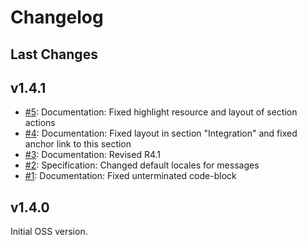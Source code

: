 # Changelog

## Last Changes


## v1.4.1

- [#5](https://github.com/LaxarJS/ax-media-widget/issues/5): Documentation: Fixed highlight resource and layout of section actions
- [#4](https://github.com/LaxarJS/ax-media-widget/issues/4): Documentation: Fixed layout in section "Integration" and fixed anchor link to this section
- [#3](https://github.com/LaxarJS/ax-media-widget/issues/3): Documentation: Revised R4.1
- [#2](https://github.com/LaxarJS/ax-media-widget/issues/2): Specification: Changed default locales for messages
- [#1](https://github.com/LaxarJS/ax-media-widget/issues/1): Documentation: Fixed unterminated code-block


## v1.4.0

Initial OSS version.
